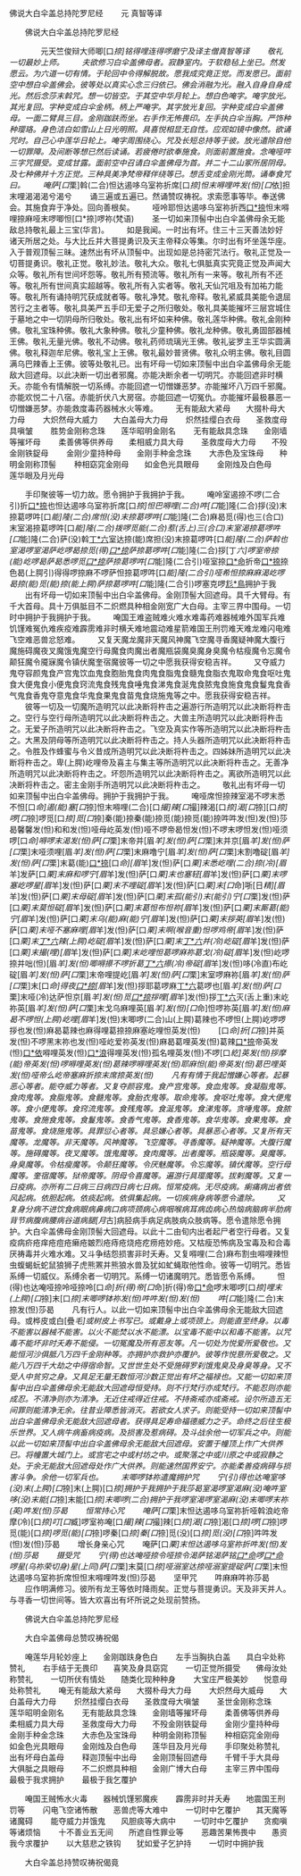   佛说大白伞盖总持陀罗尼经
　　元 真智等译




　　佛说大白伞盖总持陀罗尼经

　　　　元天竺俊辩大师唧[口*捺]铭得哩连得啰磨宁及译主僧真智等译
　　敬礼一切最妙上师。
　　夫欲修习白伞盖佛母者。寂静室内。于软稳毡上坐已。然发愿云。为六道一切有情。于轮回中令得解脱故。愿我成究竟正觉。而发愿已。面前空中想白伞盖佛会。彼等处以真实心念三归依已。佛会消融为光。融入自身自身成光。然后念莎末斡咒。想一切皆空。于其空中华月轮上。想白色唵字。唵字放光。其光复回。字种变成白伞金柄。柄上严唵字。其字放光复回。字种变成白伞盖佛母。一面二臂具三目。金刚跏趺而坐。右手作无怖畏印。左手执白伞当胸。严饰种种璎珞。身色洁白如雪山上日光明照。具喜悦相显无自性。应观如镜中像然。欲诵咒时。自己心中莲华日轮上。唵字周围绕心。咒及长短总持等于彼。放光遣除自他一切罪障。及间断等想已然后读诵。若疲倦时欲奉施食。则面前置施食。念唵哑吽三字咒摄受。变成甘露。面前空中召请白伞盖佛母为首。并二十二山冢所居阴母。及七种佛并十方正觉。三种具美净梵帝释伴绕等已。想舌变成金刚光筒。诵奉食咒曰。
　　唵萨[口*栗]斡(二合)怛达遏哆乌室祢折席[口*捺]怛末嘚哩吽发(怛)[口*依]担末哩渴渴渴兮渴兮
　　诵三遍或五遍已。然诵赞叹祷祝。求索愿事等毕。奉送佛会。其施食弃于净处。回向善根矣。
　　哑呤耶怛达遏哆乌室祢折西[口*捺](引)怛末嘚哩捺麻哑末啰唧怛[口*捺]啰祢(梵语)
　　圣一切如来顶髻中出白伞盖佛母余无能敌总持敬礼最上三宝(华言)。
　　如是我闻。一时出有坏。住三十三天善法妙好诸天所居之处。与大比丘并大菩提勇识及天主帝释众等集。尔时出有坏坐莲华座。入于普观顶髻三昧。速然出有坏从顶髻中。出现如是总持密咒法行。敬礼正觉及一切菩提勇识。敬礼正觉。敬礼妙法。敬礼大众。敬礼七俱胝真实究竟正觉及声闻大众等。敬礼所有世间坏怨等。敬礼所有预流等。敬礼所有一来等。敬礼所有不还等。敬礼所有世间真实超越等。敬礼所有入实者等。敬礼天仙咒咀及有加祐力能等。敬礼所有诵持明咒获成就者等。敬礼净梵。敬礼帝释。敬礼紧威具美能令退屈苦行之主者等。敬礼具美严五手印无爱子之所归敬处。敬礼具美能摧坏三层宫城住于墓地之中一切阴母所归敬处。敬礼出有坏如来种佛。敬礼莲华种佛。敬礼金刚种佛。敬礼宝珠种佛。敬礼大象种佛。敬礼少童种佛。敬礼龙种佛。敬礼勇固部器械王佛。敬礼无量光佛。敬礼不动佛。敬礼药师琉璃光王佛。敬礼娑罗主王华实圆满佛。敬礼释迦牟尼佛。敬礼宝上王佛。敬礼最妙普贤佛。敬礼众明主佛。敬礼目圆满乌巴辣香上王佛。彼等处敬礼已。出有坏母一切如来顶髻中出白伞盖佛母余无能敌大回遮母。以此决断一切出者邪魔。亦能决断余者一切明咒。亦能回遮非时横夭。亦能令有情解脱一切系缚。亦能回遮一切憎嫌恶梦。亦能摧坏八万四千邪魔。亦能欢悦二十八宿。赤能折伏八大房宿。亦能回遮一切冤仇。亦能摧坏最极暴恶一切憎嫌恶梦。亦能救度毒药器械水火等难。
　　无有能敌大紧母　　大掇朴母大力母
　　大炽然母大威力　　大白盖母大力母
　　炽然挂缨白衣母　　圣救度母具嗔皱
　　胜势金刚称念珠　　莲华昭明金刚名
　　无有能敌具念珠　　金刚墙等摧坏母
　　柔善佛等供养母　　柔相威力具大母
　　圣救度母大力母　　不殁金刚铁鋜母
　　金刚少童持种母　　金刚手种金念珠
　　大赤色及宝珠母　　种明金刚称顶髻
　　种相窈窕金刚母　　如金色光具眼母
　　金刚烛及白色母　　莲华眼及月光母

　　手印聚彼等一切力故。愿令拥护于我拥护于我。
　　唵呤室遏捺不啰(二合引)折[口*捺](引)也怛达遏哆乌室祢折席[口*捺]怛巴嘚哩(二合)吽[口*能]隆(二合)拶(没)末捺葛啰吽[口*能]隆(二合)席怛(没)末捺葛啰吽[口*能]隆(二合)麻曷觅(得)也三(合口)末室渴捺葛啰吽[口*能]隆(二合)拨啰觅能(二合)惹(舌上)三(合口)末室渴捺葛啰吽[口*能]隆(二合)萨(没)斡[丁*六](舌上)室达捺(能)席担(没)末捺葛啰吽[口*能]隆(二合)萨斡也室渴啰室渴萨屹啰曷捺觅(得)[口*捺](能)萨捺葛啰吽[口*能]隆(二合)拶[丁*六]啰室帝捺(能)屹啰曷萨曷悉啰觅[口*捺](能)萨捺葛啰吽[口*能]隆(二合引)哑室捺[口*命](能)折帝[口*捺](能)捺色曷(上腭引)得得啰捺麻不啰萨怛捺葛啰吽[口*能]隆(二合引)哑希怛捺麻麻渴屹啰曷捺(能)觅(能)捺(能上腭)萨捺葛啰吽[口*能]隆(二合引)啰塞克啰[尨*鳥](没)拥护于我
　　出有坏母一切如来顶髻中出白伞盖佛母。金刚顶髻大回遮母。具千大臂母。有千大首母。具十万俱胝目不二炽燃具种相金刚宽广大白母。主宰三界中围母。一切时中拥护于我拥护于我。
　　唵国王难盗贼难火难水难毒药难器械难外国军兵难饥馑难冤仇难疾疫难霹雳难非时横夭难地震动难星箭难国王刑罚难天难龙难闪电难飞空难恶兽忿怒难。
　　又复天魔龙魔非天魔风神魔飞空魔寻香魔疑神魔大腹行魔施碍魔夜叉魔饿鬼魔空行母魔食肉魔出者魔瓶袋魔臭魔身臭魔令枯瘦魔令忘魔令颠狂魔令魇寐魔令镇伏魔奎宿魔彼等一切之中愿我获得安稳吉祥。
　　又夺威力鬼夺容颜鬼食产宫鬼饮血鬼食胞胎鬼食肉鬼食脂鬼食髓鬼食脂衣鬼取命鬼食呕吐鬼食大便鬼食小便鬼食窍流鬼食残鬼食唾鬼食涕鬼食涎鬼食脓鬼食施食鬼食鬘鬼食香气鬼食香鬼夺意鬼食华鬼食果鬼食苗鬼食烧施鬼等之中。愿我获得安稳吉祥。
　　彼等一切及一切魔所造明咒以此决断将杵击之遍游行所造明咒以此决断将杵击之。空行与空行母所造明咒以此决断将杵击之。大兽主所造明咒以此决断将杵击之。无爱子所造明咒以此决断将杵击之。飞空及真实作等所造明咒以此决断将杵击之。大黑及阴母等所造明咒以此决断将杵击之。持人头器所造明咒以此决断将杵击之。令胜及作蜂蜜与令义昔成所造明咒以此决断将杵击之。四姊妹所造明咒以此决断将杵击之。卑(上腭)屹哩帝及喜主与集主等所造明咒以此决断将杵击之。无善净所造明咒以此决断将杵击之。坏怨所造明咒以此决断将杵击之。离欲所造明咒以此决断将杵击之。密主金刚手所造明咒以此决断将杵击之。
　　敬礼出有坏母一切如来顶髻中出白伞盖佛母。拥护于我拥护于我。
　　唵哑席怛捺辣室渴不啰末悉不怛[口*命]遏(能)塞[口*捺]怛末嘚哩(二合)[口*撮]辣[口*撮]辣渴[口*捺]渴[口*捺][口*捺]啰[口*捺]啰觅[口*捺]觅[口*捺]秦(能)捺秦(能)捺觅(能)捺觅(能)捺吽吽发(怛)发(怛)莎曷馨馨发(怛)和和发(怛)哑母屹英发(怛)哑不啰帝曷怛发(怛)不啰末啰怛发(怛)哑须啰[口*命]嘚啰末渴发(怛)萨[口*栗]末帝并[眉*羊]发(怛)萨[口*栗]末并京[眉*羊]发(怛)萨[口*栗]末哑须哩[眉*羊]发(怛)萨[口*栗]末麻噜宁[眉*羊]发(怛)萨[口*栗]末割噜碇[眉*羊]发(怛)萨[口*栗]末葛(能)[口*捺](冷)[口*命][眉*羊]发(怛)萨[口*栗]末悉屹哩(二合)捺(冷)[眉*羊]发萨[口*栗]末麻和啰宁[眉*羊]发(怛)萨[口*栗]末也塞轻[眉*羊]发(怛)萨[口*栗]末啰塞屹啰星[眉*羊]发(怛)萨[口*栗]末不哩碇[眉*羊]发(怛)萨[口*栗]末[口*命]哳[日*精][眉*羊]发(怛)萨[口*栗]末母碇[眉*羊]发(怛)萨[口*栗]末孤(能引)末(能引)宁[口*栗]发(怛)萨[口*栗]末莫怛碇[眉*羊]发(怛)萨[口*栗]末葛怛布怛祢[眉*羊]发(怛)萨[口*栗]末厮葛(能)宁[眉*羊]发(怛)萨[口*栗]末乌(能)麻(能)宁[眉*羊]发(怛)萨[口*栗]末拶英[眉*羊]发(怛)萨[口*栗]末哑不塞麻哩[眉*羊]发(怛)萨[口*栗]末啊(喉音重)怛啰鸡帝[眉*羊]发(怛)萨[口*栗]末[丁*六](冷)辣(上腭)屹碇[眉*羊]发(怛)萨[口*栗]末[丁*六](冷)并(冷)屹碇[眉*羊]发(怛)萨[口*栗]末撮(哩)[眉*羊]发(怛)萨[口*栗]末屹哩怛葛啰麻祢葛戈(冷)碇[眉*羊]发(怛)屹啰捺并咄(怛)[眉*羊]发(怛)唧嘚攃不啰折葛[丁*六](舌上)攃(冷)帝碇[眉*羊]发(怛)哆(冷直)布屹碇[眉*羊]发(怛)萨[口*栗]末帝哩提屹[眉*羊]发(怛)萨[口*栗]末室啰麻祢[眉*羊]发(怛)萨[口*栗]末[口*命]得夜[口*捺](哩)[眉*羊]发(怛)拶耶葛啰麻[丁*六](舌上)葛啰也[眉*羊]发(怛)萨[口*栗]末哑(冷)达萨怛京[眉*羊]发(怛)觅[口*捺](舌上)拶哩[眉*羊]发(怛)拶[丁*六](冷)灭(舌上重)末屹祢英[眉*羊]发(怛)萨[口*栗]末戈乌麻哩英[眉*羊]发(怛)[口*命]怛啰祢英[眉*羊]发(怛)麻曷不啰怛(上腭)屹哩[眉*羊]发(怛)末唧啰(二合)山(上腭)葛辣也不啰怛(上腭)屹啰啰拶也发(怛)麻曷葛辣也麻得哩葛捺捺麻塞屹哩怛英发(怛)
　　[口*命]折[口*捺]并英发(怛)不啰黑末祢也发(怛)哑屹爱祢英发(怛)麻曷葛哩英发(怛)葛辣[口*捺](能上腭)帝英发(怛)[口*依](能舌上)嘚哩英发(怛)[口*浪](鸟)得哩英发(怛)孤名哩英发(怛)不啰[口*紇]英发(怛)拶摩(能)帝英发(怛)啰嘚哩英发(怛)葛辣啰嘚哩英发(怛)耶麻怛(能)帝英发(怛)葛巴哩英发(怛)哑帝么屹帝塞麻折捺末席捺英发(怛)
　　凡有有情于我起憎嫌心等者。起暴恶心等者。能夺威力等者。又复夺颜容鬼。食产宫鬼等。食血鬼等。食凝脂鬼等。食肉鬼等。食脂鬼等。食髓鬼等。食胎衣鬼等。取命鬼等。食呕吐鬼等。食大便鬼等。食小便鬼等。食窍流鬼等。食残鬼等。食涎鬼等。食涕鬼等。贪唾鬼等。食脓鬼等。食施食鬼等。食鬘鬼等。食香气鬼等。食香鬼等。食华鬼等。食果鬼等。食苗鬼等。食烧施鬼等。具罪愆心者等。具忌嫌心者等。具暴恶心者等。又复所有天魔等。龙魔等。非天魔等。风神魔等。飞空魔等。寻香魔等。疑神魔等。大腹行魔等。施碍魔等。夜叉魔等。饿鬼魔等。食肉魔等。出者魔等。瓶袋魔等。臭魔等。身臭魔等。令枯瘦魔等。令颠狂魔等。令厌魅魔等。令忘魔等。镇伏魔等。空行母魔等。奎宿魔等。狱帝魔等。阴母令喜魔等。遍游行具璎魔等。拔剌魔等。又复一日疫病。亦所有二日病三日病四日病七日病。恒常疫病。无尽疫病。瘌痛病出者依风起病。依胆起病。依痰起病。依俱集起病。一切疾病身病等愿令遣除。
　　又复身分病不进饮食病眼病鼻病口病项颈病心病咽喉病耳病齿病心热恼病脑病半肋病背节病腹病腰病谷道病腿[月*古]病胫病手病足病肢病众肢病等。愿令遣除愿令拥护。大白伞盖佛母金刚顶髻大回遮母。以此十二由旬内出者起尸者空行母者。又复疫病疥疮痒疮痘疮癞疮皴烈疮痔疮烧疮疙痨疮妙疮。又枯瘦恐怖病及宝毒及和合毒厌祷毒并火难水难。又斗争结怨损害非时夭寿。又复嘚哩(二合)麻布割虫嘚哩辣怛虫蝮蝎蚖蛇鼠狼狮子虎熊罴并熊狼水兽及犹如虻蝇取他性命。彼等一切明咒。悉皆系缚一切威仪。系缚余者一切明咒。系缚一切诸魔明咒。悉皆愿令系缚。
　　怛(得)也达唵哑捺呤哑捺呤[口*命]折(得)帝[口*命]折(得)帝[口*命](引)啰末唧啰[口*捺]哩末(上腭)[口*捺]末[口*捺]末唧啰钵祢发(怛)吽吽发(怛)发(怛)
　　吽[口*能]隆(二合)末捺发(怛)莎曷
　　凡有行人。以此一切如来顶髻中出白伞盖佛母余无能敌大回遮母。或桦皮或白[疊*毛]或树皮上书写已。或戴身上或项颈上。则能直至终身。以毒不能害以器械不能害。以火不能焚以水不能漂。以宝毒不能中以和毒不能害。以咒毒不能坏非时夭寿不能侵。一切冤魔及所有恶友等。凡一切处为悦爱所爱敬也。又能恒河沙俱胝八万四千金刚种等。亦拥护亦救护亦覆护。彼等作悦意所爱敬之。又能八万四千大劫之中得宿命智。又世世生处不受施碍罗刹饿鬼臭及身臭等身。又不受人中贫穷之身。又具足无量无数恒河沙数正觉出有坏之福禄也。又能一切如来顶髻中出白伞盖佛母余无能敌大回遮母恒受持。则不行梵行亦成梵行。不能忍则亦能成忍。不清净则亦为清净。无近住戒得近住戒。不持斋戒亦成斋戒。设尔所造五无间罪则能清净无余。往昔业障悉皆消灭。若欲女人求子。则能受持一切如来顶髻中出白伞盖佛母余无能敌大回遮母者。获得具足寿命福德威力之子。命终之后往生极乐世界。又人病牛病畜病疫病。及损害及惹病碍。及斗战余他一切军兵之中。则能以此一切如来顶髻中出白伞盖佛母余无能敌大回遮母。安置于幢顶上作广大供养已。将幢置大城门上。或宫宅之中或村坊之中。或聚落之中或川原之中或寂静之处。于余无能敌大回遮母处作广大供养。则能速然国界安宁。亦能柔善疫病碍与损害斗争。余他一切军兵也。
　　末唧啰钵祢遣魔拥护咒
　　宁(引)得也达唵室哆(没)末(上腭)[口*捺]末(上腭)[口*捺]拥护于我拥护于我莎曷室渴啰室渴麻(没)唵吽室哆(没)末能[口*捺]末能[口*捺]末唧啰(二合)拥护于我啰室渴啰室渴麻(没)末唧啰末祢(英)吽发(怛)莎曷
　　恒常持心咒
　　唵萨[口*栗]末怛达遏哆乌室祢折哑斡浪屹帝摩(冷)[口*捺]叮[口*臧]啰室祢唵[口*撮]辣[口*撮]辣[口*捺]渴[口*捺]渴[口*捺]啰[口*捺]啰觅(能)[口*捺]啰觅(能)[口*捺]啰秦[口*捺]秦[口*捺]觅(没)[口*捺]觅(没)[口*捺]吽吽发(怛)发(怛)莎曷
　　增长身亲心咒
　　唵萨[口*栗]末怛达遏哆乌室祢折吽发(怛)发(怛)莎曷
　　摄受咒
　　宁(得)也达唵哑捺令哑捺令渴萨铭渴萨铭[口*命](引)啰[口*命](引)啰星(乌祢荣切身)星(上同)萨[口*栗]末莫[口*捺]哑溺室达捺哑溺室提碇萨[口*栗]末怛达遏哆乌室祢折席怛怛末嘚哩吽发(怛)莎曷
　　坚甲咒
　　吽麻麻吽祢莎曷
　　应作明满修习。彼所有龙王等依时降雨矣。正觉与菩提勇识。天及非天并人。与寻香一切世间等。皆大欢喜出有坏所说之处现前赞扬。

　　佛说大白伞盖总持陀罗尼经


　　大白伞盖佛母总赞叹祷祝偈

　　唵莲华月轮妙座上　　金刚跏趺身色白
　　左手当胸执白盖　　具白伞处称赞礼
　　右手结于无畏印　　喜笑及身具窈窕
　　一切正觉所摄受　　佛母汝处称赞礼
　　一切所伏有情处　　随类化现种种身
　　大宝庄严极美妙　　悦意母处称赞礼
　　唵无有能敌大紧母　　大掇朴母大力母
　　大炽然母大威母　　大白盖母大力母
　　炽然挂缨白衣母　　圣救度母大嗔皱
　　圣世金刚称念珠　　莲华昭明金刚名
　　无有能敌具念珠　　金刚墙等摧坏母
　　柔善佛等供养母　　柔相威力具大母
　　圣救度母大力母　　不殁金刚铁鋜母
　　金刚少童持种母　　金刚手种金念珠
　　大赤色及宝珠母　　种明金刚称顶髻
　　种相窈窕金刚母　　如金色光具眼母
　　金刚烛及白色母　　莲华目及月光母
　　手印聚处称赞礼　　出有坏母白盖母
　　释迦顶髻中出母　　金刚顶髻回遮母
　　千臂千手大具母　　大俱胝之具眼母
　　不二炽燃具种相　　金刚广博大白母
　　主宰三界中围母　　最极于我求拥护
　　最极于我乞覆护

　　唵国王贼怖水火毒　　器械饥馑邪魔疾
　　霹雳非时并夭寿　　地震国王刑罚等
　　闪电飞空诸怖散　　恶兽虎等大难中
　　一切时中乞覆护　　其天魔等诸魔碍
　　能夺威力并饿鬼　　风胆痰等大病中
　　一切时中乞覆护　　贪痴嗔等诸烦恼
　　十不善业五无间　　所遮自性罪业等
　　恶趣苦果怖畏中　　愚资我今求覆护
　　以大慈悲之铁钩　　犹如爱子乞护持
　　一切时中拥护我

　　大白伞盖总持赞叹祷祝偈竟

